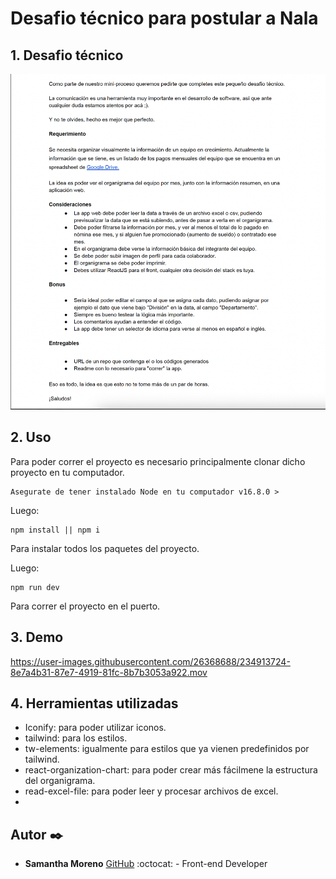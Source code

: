 # Desafio técnico para postular a Nala

## 1. Desafio técnico

![Desafio Técnico](/src/images/desafio.png)

## 2. Uso

Para poder correr el proyecto es necesario principalmente clonar dicho proyecto en tu computador.

```
Asegurate de tener instalado Node en tu computador v16.8.0 >
```


Luego:

```
npm install || npm i 
```

Para instalar todos los paquetes del proyecto.

Luego:

```
npm run dev 
```

Para correr el proyecto en el puerto.

## 3. Demo

https://user-images.githubusercontent.com/26368688/234913724-8e7a4b31-87e7-4919-81fc-8b7b3053a922.mov

## 4. Herramientas utilizadas

* Iconify: para poder utilizar iconos.
* tailwind: para los estilos.
* tw-elements: igualmente para estilos que ya vienen predefinidos por tailwind.
* react-organization-chart: para poder crear más fácilmene la estructura del organigrama.
* read-excel-file: para poder leer y procesar archivos de excel.
* 


## Autor ✒️

* **Samantha Moreno** [GitHub](https://github.com/xsamynox) :octocat: - Front-end Developer
